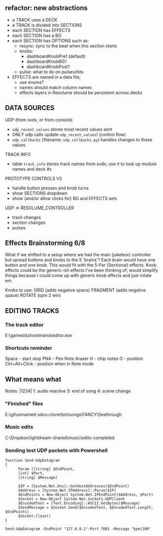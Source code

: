 ## refactor: new abstractions

- a TRACK uses a DECK
- a TRACK is divided into SECTIONS
- each SECTION has EFFECTS
- each SECTION has a BG
- each SECTION has OPTIONS such as:
  - resync: sync to the beat when this section starts
  - knobs: 
    - dashboardKnobPre1 (default)
    - dashboardKnobBG1
    - dashboardKnobPost1
  - pulse: what to do on pulses/hits
- EFFECTS are named in a data file; 
  - use enums?
  - names should match column names
  - effects layers in Resolume should be persistent across decks


## DATA SOURCES

UDP (from svdx, or from console)
- `udp_recent_values` stores most recent values sent
- ONLY udp calls update `udp_recent_values`! (control flow)
- `udp_callbacks` (filename: `udp_callbacks.py`) handles changes to these values

TRACK INFO
- table `track_info` stores track names from svdx; use it to look up module names and deck #s

PROTOTYPE CONTROLS V2
- handle button presses and knob turns
- show SECTIONS dropdown
- show (and/or allow clicks for) BG and EFFECTS sets

UDP => RESOLUME_CONTROLLER
- track changes
- section changes
- pulses



## Effects Brainstorming 6/8
What if we shifted to a setup where we had the main (jukebox) controller but spread buttons and knobs to the 5 'brains'? Each brain would have one button and one knob. This would fit with the 5-Fer (Sectional) effects. Knob effects could be the generic-ish effects I've been thinking of; would simplify things because I could come up with generic knob effects and just rotate em.

Knobs to use:
GRID (adds negative space)
FRAGMENT (adds negative space)
ROTATE (spin 2 win)



## EDITING TRACKS
### The track editor
E:\games\kshootmania\editor.exe

### Shortcuts reminder
Space - start stop
PNA - Pen Note Araser
H - chip notes
O - position
Ctrl+Alt+Click - position when in Note mode

## What means what
Notes:
|1234|
1: audio reactive
3: end of song
4: scene change

### "Finished" files
E:\git\unnamed-sdvx-clone\bin\songs\FANCY\Seethrough

### Music edits
C:\Dropbox\lightdream-shared\music\edits-completed

### Sending test UDP packets with Powershell
```
function Send-UdpDatagram
{
      Param ([string] $EndPoint,
      [int] $Port,
      [string] $Message)

      $IP = [System.Net.Dns]::GetHostAddresses($EndPoint)
      $Address = [System.Net.IPAddress]::Parse($IP)
      $EndPoints = New-Object System.Net.IPEndPoint($Address, $Port)
      $Socket = New-Object System.Net.Sockets.UDPClient
      $EncodedText = [Text.Encoding]::ASCII.GetBytes($Message)
      $SendMessage = $Socket.Send($EncodedText, $EncodedText.Length, $EndPoints)
      $Socket.Close()
}

Send-UdpDatagram -EndPoint "127.0.0.1"-Port 7001 -Message "bpm|100"
```
